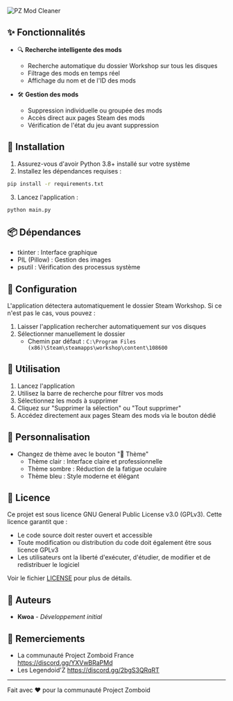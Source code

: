![PZ Mod Cleaner](https://image.noelshack.com/fichiers/2025/05/3/1738178859-screen.png)

## ✨ Fonctionnalités

- 🔍 **Recherche intelligente des mods**
  - Recherche automatique du dossier Workshop sur tous les disques
  - Filtrage des mods en temps réel
  - Affichage du nom et de l'ID des mods

- 🛠️ **Gestion des mods**
  - Suppression individuelle ou groupée des mods
  - Accès direct aux pages Steam des mods
  - Vérification de l'état du jeu avant suppression

## 🚀 Installation

1. Assurez-vous d'avoir Python 3.8+ installé sur votre système
2. Installez les dépendances requises :
```bash
pip install -r requirements.txt
```
3. Lancez l'application :
```bash
python main.py
```

## 📦 Dépendances

- tkinter : Interface graphique
- PIL (Pillow) : Gestion des images
- psutil : Vérification des processus système

## 🔧 Configuration

L'application détectera automatiquement le dossier Steam Workshop. Si ce n'est pas le cas, vous pouvez :
1. Laisser l'application rechercher automatiquement sur vos disques
2. Sélectionner manuellement le dossier
   - Chemin par défaut : `C:\Program Files (x86)\Steam\steamapps\workshop\content\108600`

## 🎯 Utilisation

1. Lancez l'application
2. Utilisez la barre de recherche pour filtrer vos mods
3. Sélectionnez les mods à supprimer
4. Cliquez sur "Supprimer la sélection" ou "Tout supprimer"
5. Accédez directement aux pages Steam des mods via le bouton dédié

## 🌈 Personnalisation

- Changez de thème avec le bouton "🎨 Thème"
  - Thème clair : Interface claire et professionnelle
  - Thème sombre : Réduction de la fatigue oculaire
  - Thème bleu : Style moderne et élégant


## 📝 Licence

Ce projet est sous licence GNU General Public License v3.0 (GPLv3). Cette licence garantit que :
- Le code source doit rester ouvert et accessible
- Toute modification ou distribution du code doit également être sous licence GPLv3
- Les utilisateurs ont la liberté d'exécuter, d'étudier, de modifier et de redistribuer le logiciel

Voir le fichier [LICENSE](LICENSE) pour plus de détails.

## 👥 Auteurs

- **Kwoa** - *Développement initial*

## 🙏 Remerciements

- La communauté Project Zomboid France https://discord.gg/YXVwBRaPMd
- Les Legendoid'Z https://discord.gg/2bgS3QRqRT

---
Fait avec ❤️ pour la communauté Project Zomboid
